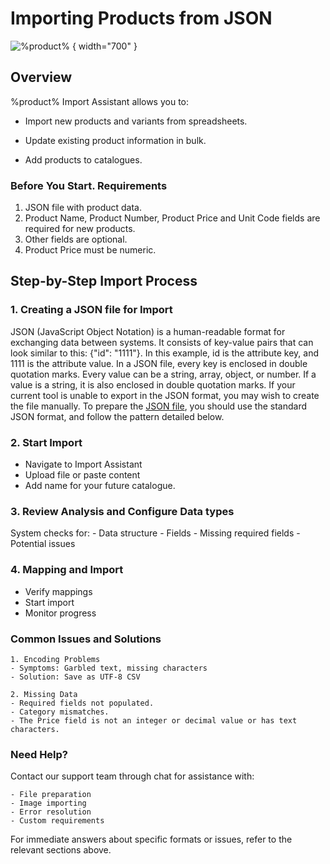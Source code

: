 # Importing Products from JSON

![%product%](create-3.png) { width="700" }

## Overview
%product% Import Assistant  allows you to:

- Import new products and variants from spreadsheets.

- Update existing product information in bulk.

- Add products to catalogues.

### Before You Start. Requirements
1. JSON file with product data.
2. Product Name, Product Number, Product Price and Unit Code fields are required for new products.
3. Other fields are optional.
4. Product Price must be numeric.

## Step-by-Step Import Process

### 1. Creating a JSON file for Import
JSON (JavaScript Object Notation) is a human-readable format for exchanging data between systems. It consists of key-value pairs that can look similar to this: {"id": "1111"}. In this example, id is the attribute key, and 1111 is the attribute value. In a JSON file, every key is enclosed in double quotation marks. Every value can be a string, array, object, or number. If a value is a string, it is also enclosed in double quotation marks.
If your current tool is unable to export in the JSON format, you may wish to create the file manually.
To prepare the [JSON file](https://www.json.org/json-en.html), you should use the standard JSON format, and follow the pattern detailed below.

### 2. Start Import
   - Navigate to Import Assistant
   - Upload file or paste content
   - Add name for your future catalogue.

### 3. Review Analysis and Configure Data types
   System checks for:
    - Data structure
    - Fields
    - Missing required fields
    - Potential issues

### 4. Mapping and Import
   - Verify mappings
   - Start import
   - Monitor progress

### Common Issues and Solutions
    1. Encoding Problems
    - Symptoms: Garbled text, missing characters
    - Solution: Save as UTF-8 CSV

    2. Missing Data
    - Required fields not populated.
    - Category mismatches.
    - The Price field is not an integer or decimal value or has text characters.

### Need Help?
Contact our support team through chat for assistance with:

    - File preparation
    - Image importing
    - Error resolution
    - Custom requirements

For immediate answers about specific formats or issues, refer to the relevant sections above.
